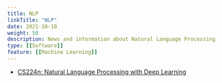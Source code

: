 ```yaml
---
title: NLP
linkTitle: "NLP"
date: 2021-10-10
weight: 50
description: News and information about Natural Language Processing
type: [[Software]]
feature: [[Machine Learning]]
---
```


* [CS224n: Natural Language Processing with Deep Learning](https://web.stanford.edu/class/cs224n/)
